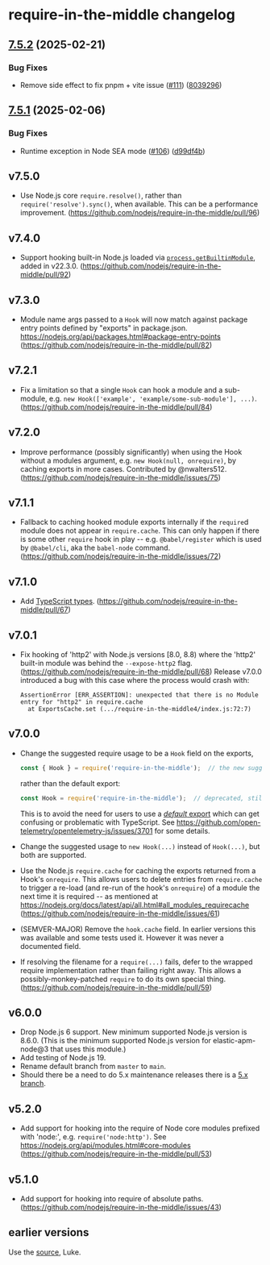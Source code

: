 # require-in-the-middle changelog

## [7.5.2](https://github.com/nodejs/require-in-the-middle/compare/require-in-the-middle-v7.5.1...require-in-the-middle-v7.5.2) (2025-02-21)


### Bug Fixes

* Remove side effect to fix pnpm + vite issue ([#111](https://github.com/nodejs/require-in-the-middle/issues/111)) ([8039296](https://github.com/nodejs/require-in-the-middle/commit/80392968f5b6169840cbe49bb2675588d3241993))

## [7.5.1](https://github.com/nodejs/require-in-the-middle/compare/require-in-the-middle-v7.5.0...require-in-the-middle-v7.5.1) (2025-02-06)


### Bug Fixes

* Runtime exception in Node SEA mode ([#106](https://github.com/nodejs/require-in-the-middle/issues/106)) ([d99df4b](https://github.com/nodejs/require-in-the-middle/commit/d99df4b20a90e59cd25ac5d740d2464c9c8f2e7b))

## v7.5.0

- Use Node.js core `require.resolve()`, rather than `require('resolve').sync()`, when available.
  This can be a performance improvement.
  (https://github.com/nodejs/require-in-the-middle/pull/96)

## v7.4.0

- Support hooking built-in Node.js loaded via
  [`process.getBuiltinModule`](https://nodejs.org/api/all.html#all_process_processgetbuiltinmoduleid),
  added in v22.3.0.
  (https://github.com/nodejs/require-in-the-middle/pull/92)

## v7.3.0

- Module name args passed to a `Hook` will now match against package
  entry points defined by "exports" in package.json.
  https://nodejs.org/api/packages.html#package-entry-points
  (https://github.com/nodejs/require-in-the-middle/pull/82)


## v7.2.1

- Fix a limitation so that a single `Hook` can hook a module and a sub-module,
  e.g. `new Hook(['example', 'example/some-sub-module'], ...)`.
  (https://github.com/nodejs/require-in-the-middle/pull/84)


## v7.2.0

- Improve performance (possibly significantly) when using the Hook without
  a modules argument, e.g. `new Hook(null, onrequire)`, by caching exports
  in more cases. Contributed by @nwalters512.
  (https://github.com/nodejs/require-in-the-middle/issues/75)


## v7.1.1

- Fallback to caching hooked module exports internally if the `require`d
  module does not appear in `require.cache`. This can only happen if there
  is some other `require` hook in play -- e.g. `@babel/register` which is
  used by `@babel/cli`, aka the `babel-node` command.
  (https://github.com/nodejs/require-in-the-middle/issues/72)


## v7.1.0

- Add [TypeScript types](./types/index.d.ts).
  (https://github.com/nodejs/require-in-the-middle/pull/67)


## v7.0.1

- Fix hooking of 'http2' with Node.js versions [8.0, 8.8) where the 'http2'
  built-in module was behind the `--expose-http2` flag.
  (https://github.com/nodejs/require-in-the-middle/pull/68)
  Release v7.0.0 introduced a bug with this case where the process would crash with:

    ```
    AssertionError [ERR_ASSERTION]: unexpected that there is no Module entry for "http2" in require.cache
      at ExportsCache.set (.../require-in-the-middle4/index.js:72:7)
    ```

## v7.0.0

- Change the suggested require usage to be a `Hook` field on the exports,

  ```js
  const { Hook } = require('require-in-the-middle');  // the new suggested way
  ```

  rather than the default export:

  ```js
  const Hook = require('require-in-the-middle');  // deprecated, still supported for backward compat
  ```

  This is to avoid the need for users to use a [*default* export](https://www.typescriptlang.org/docs/handbook/declaration-files/templates/module-d-ts.html#default-exports)
  which can get confusing or problematic with TypeScript. See
  https://github.com/open-telemetry/opentelemetry-js/issues/3701 for some
  details.

- Change the suggested usage to `new Hook(...)` instead of `Hook(...)`, but
  both are supported.

- Use the Node.js `require.cache` for caching the exports returned from a
  Hook's `onrequire`. This allows users to delete entries from `require.cache`
  to trigger a re-load (and re-run of the hook's `onrequire`) of a module the
  next time it is required -- as mentioned at
  https://nodejs.org/docs/latest/api/all.html#all_modules_requirecache
  (https://github.com/nodejs/require-in-the-middle/issues/61)

- (SEMVER-MAJOR) Remove the `hook.cache` field. In earlier versions this was
  available and some tests used it. However it was never a documented field.

- If resolving the filename for a `require(...)` fails, defer to the wrapped
  require implementation rather than failing right away. This allows a
  possibly-monkey-patched `require` to do its own special thing.
  (https://github.com/nodejs/require-in-the-middle/pull/59)

## v6.0.0

- Drop Node.js 6 support. New minimum supported Node.js version is 8.6.0.
  (This is the minimum supported Node.js version for elastic-apm-node@3 that uses
  this module.)
- Add testing of Node.js 19.
- Rename default branch from `master` to `main`.
- Should there be a need to do 5.x maintenance releases there is a
  [5.x branch](https://github.com/nodejs/require-in-the-middle/tree/5.x).

## v5.2.0

- Add support for hooking into the require of Node core modules prefixed with
  'node:', e.g. `require('node:http')`. See https://nodejs.org/api/modules.html#core-modules
  (https://github.com/nodejs/require-in-the-middle/pull/53)

## v5.1.0

- Add support for hooking into require of absolute paths.
  (https://github.com/nodejs/require-in-the-middle/issues/43)

## earlier versions

Use the [source](https://github.com/nodejs/require-in-the-middle/commits/), Luke.
